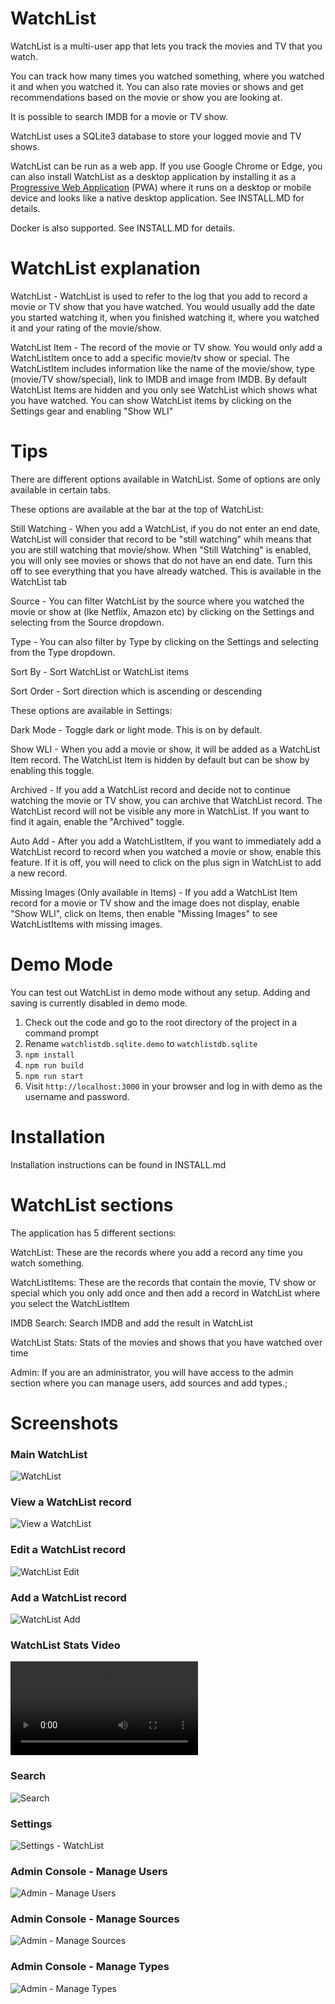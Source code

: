 # WatchList
WatchList is a multi-user app that lets you track the movies and TV that you watch.

You can track how many times you watched something, where you watched it and when you watched it. You can also rate movies or shows and get recommendations based on the movie or show you are looking at.

It is possible to search IMDB for a movie or TV show.

WatchList uses a SQLite3 database to store your logged movie and TV shows.

WatchList can be run as a web app. If you use Google Chrome or Edge, you can also install WatchList as a desktop application by installing it as a [Progressive Web Application](https://developer.mozilla.org/en-US/docs/Web/Progressive_web_apps) (PWA) where it runs on a desktop or mobile device and looks like a native desktop application. See INSTALL.MD for details.

Docker is also supported. See INSTALL.MD for details.

# WatchList explanation

WatchList - WatchList is used to refer to the log that you add to record a movie or TV show that you have watched. You would usually add the date you started watching it, when you finished watching it, where you watched it and your rating of the movie/show.

WatchList Item - The record of the movie or TV show. You would only add a WatchListItem once to add a specific movie/tv show or special. The WatchListItem includes information like the name of the movie/show, type (movie/TV show/special), link to IMDB and image from IMDB. By default WatchList Items are hidden and you only see WatchList which shows what you have watched. You can show WatchList items by clicking on the Settings gear and enabling "Show WLI"

# Tips
There are different options available in WatchList. Some of options are only available in certain tabs.

These options are available at the bar at the top of WatchList:

Still Watching - When you add a WatchList, if you do not enter an end date, WatchList will consider that record to be "still watching" whih means that you are still watching that movie/show. When "Still Watching" is enabled, you will only see movies or shows that do not have an end date. Turn this off to see everything that you have already watched. This is available in the WatchList tab

Source - You can filter WatchList by the source where you watched the movie or show at (lke Netflix, Amazon etc) by clicking on the Settings and selecting from the Source dropdown.

Type - You can also filter by Type by clicking on the Settings and selecting from the Type dropdown.

Sort By - Sort WatchList or WatchList items

Sort Order - Sort direction which is ascending or descending


These options are available in Settings:

Dark Mode - Toggle dark or light mode. This is on by default.

Show WLI - When you add a movie or show, it will be added as a WatchList Item record. The WatchList Item is hidden by default but can be show by enabling this toggle.

Archived - If you add a WatchList record and decide not to continue watching the movie or TV show, you can archive that WatchList record. The WatchList record will not be visible any more in WatchList. If you want to find it again, enable the "Archived" toggle.

Auto Add - After you add a WatchListItem, if you want to immediately add a WatchList record to record when you watched a movie or show, enable this feature. If it is off, you will need to click on the plus sign in WatchList to add a new record.

Missing Images (Only available in Items) - If you add a WatchList Item record for a movie or TV show and the image does not display, enable "Show WLI", click on Items, then enable "Missing Images" to see WatchListItems with missing images.

# Demo Mode
You can test out WatchList in demo mode without any setup. Adding and saving is currently disabled in demo mode.

1. Check out the code and go to the root directory of the project in a command prompt
1. Rename `watchlistdb.sqlite.demo` to `watchlistdb.sqlite`
1. `npm install`
1. `npm run build`
1. `npm run start`
1. Visit `http://localhost:3000` in your browser and log in with demo as the username and password.

# Installation
Installation instructions can be found in INSTALL.md

# WatchList sections
The application has 5 different sections:

WatchList: These are the records where you add a record any time you watch something.

WatchListItems: These are the records that contain the movie, TV show or special which you only add once and then add a record in WatchList where you select the WatchListItem

IMDB Search: Search IMDB and add the result in WatchList

WatchList Stats: Stats of the movies and shows that you have watched over time

Admin: If you are an administrator, you will have access to the admin section where you can manage users, add sources and add types.;


# Screenshots
### Main WatchList
![WatchList](https://github.com/SegiH/WatchList-NextJS/blob/main/screenshots/Watchlist.png?raw=true)

### View a WatchList record
![View a WatchList](https://github.com/SegiH/WatchList-NextJS/blob/main/screenshots/WatchList-ViewItem.png?raw=true)

### Edit a WatchList record
![WatchList Edit](https://github.com/SegiH/WatchList-NextJS/blob/main/screenshots/WatchList-EditItem.png?raw=true)

### Add a WatchList record
![WatchList Add](https://github.com/SegiH/WatchList-NextJS/blob/main/screenshots/WatchList-AddItem.png?raw=true)

### WatchList Stats Video
![WatchList Stats Video](https://github.com/SegiH/WatchList/blob/main/screenshots/WatchListStats.mp4?raw=true)

### Search
![Search](https://github.com/SegiH/WatchList-NextJS/blob/main/screenshots/Search.png?raw=true)

### Settings
![Settings - WatchList](https://github.com/SegiH/WatchList-NextJS/blob/main/screenshots/Settings-WatchList.png?raw=true)

### Admin Console - Manage Users
![Admin - Manage Users](https://github.com/SegiH/WatchList-NextJS/blob/main/screenshots/Admin-ManageUsers.png?raw=true)

### Admin Console - Manage Sources
![Admin - Manage Sources](https://github.com/SegiH/WatchList-NextJS/blob/main/screenshots/Admin-ManageSources.png?raw=true)

### Admin Console - Manage Types
![Admin - Manage Types](https://github.com/SegiH/WatchList-NextJS/blob/main/screenshots/Admin-ManageTypes.png?raw=true)